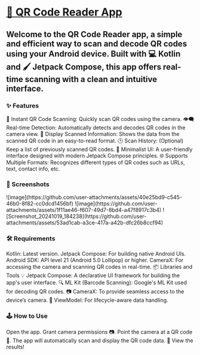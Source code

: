 <h1><u><b>📱 QR Code Reader App</b></u></h1>
<h2>Welcome to the QR Code Reader app, a simple and efficient way to scan and decode QR codes using your Android device. Built with 💻 Kotlin and 🖌️ Jetpack Compose, this app offers real-time scanning with a clean and intuitive interface.</h2>

<h3>✨ Features</h3>
🚀 Instant QR Code Scanning: Quickly scan QR codes using the camera.
👁️‍🗨️ Real-time Detection: Automatically detects and decodes QR codes in the camera view.
📜 Display Scanned Information: Shows the data from the scanned QR code in an easy-to-read format.
🕒 Scan History: (Optional) Keep a list of previously scanned QR codes.
🎨 Minimalist UI: A user-friendly interface designed with modern Jetpack Compose principles.
🌐 Supports Multiple Formats: Recognizes different types of QR codes such as URLs, text, contact info, etc.
<br>
<h3>📸 Screenshots</h3>
![image](https://github.com/user-attachments/assets/40e25bd9-c545-46b0-8f82-cc0dcd1456bf)
![image](https://github.com/user-attachments/assets/1f11ae46-f607-49d7-8bd4-a47f8917c3b4)
![Screenshot_20241019_184238](https://github.com/user-attachments/assets/53ad1cab-a3ce-417a-a42b-dfc26b8ccf94)


<h3>🛠️ Requirements</h3>
Kotlin: Latest version.
Jetpack Compose: For building native Android UIs.
Android SDK: API level 21 (Android 5.0 Lollipop) or higher.
CameraX: For accessing the camera and scanning QR codes in real-time.
📦 Libraries and Tools
💡 Jetpack Compose: A declarative UI framework for building the app's user interface.
🔍 ML Kit (Barcode Scanning): Google's ML Kit used for decoding QR codes.
📷 CameraX: To provide seamless access to the device’s camera.
🧠 ViewModel: For lifecycle-aware data handling.

<h3>🕹️ How to Use</h3>
Open the app.
Grant camera permissions 📷.
Point the camera at a QR code 📄.
The app will automatically scan and display the QR code data.
🎉 View the results!
